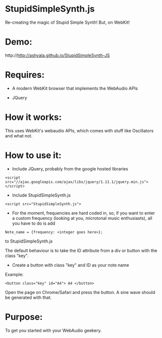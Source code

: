 StupidSimpleSynth.js
====================

Re-creating the magic of Stupid Simple Synth! But, on WebKit!


Demo: 
=====================

http://http://ashvala.github.io/StupidSimpleSynth-JS


Requires: 
=====================

- A modern WebKit browser that implements the WebAudio APIs

- JQuery


How it works:
=====================

This uses WebKit's webaudio APIs, which comes with stuff like Oscillators and what not. 

How to use it:
======================

- Include JQuery, probably from the google hosted libraries
 
```
<script src="//ajax.googleapis.com/ajax/libs/jquery/1.11.1/jquery.min.js"></script>
```

- Include StupidSimpleSynth.js

```
<script src="StupidSimpleSynth.js">
```

- For the moment, frequencies are hard coded in, so, if you want to enter a custom frequency (looking at you, microtonal music enthusiasts), all you have to do is add 
```
Note_name = {frequency: <integer goes here>};
```
to StupidSimpleSynth.js

The default behaviour is to take the ID attribute from a div or button with the class "key".

- Create a button with class "key" and ID as your note name

Example: 

```
<button class="key" id="A4"> A4 </button> 
```

Open the page on Chrome/Safari and press the button. A sine wave should be generated with that. 

Purpose:
=======================

To get you started with your WebAudio geekery.
